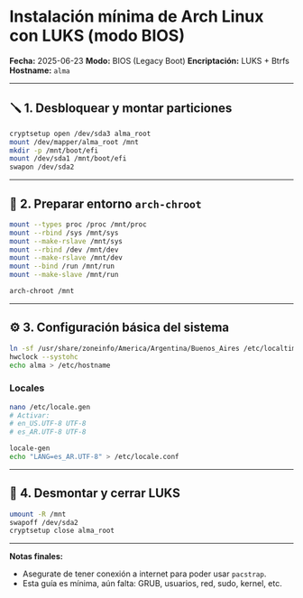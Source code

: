 # Instalación mínima de Arch Linux con LUKS (modo BIOS)

**Fecha:** 2025-06-23
**Modo:** BIOS (Legacy Boot)
**Encriptación:** LUKS + Btrfs
**Hostname:** `alma`

---

## 🪛 1. Desbloquear y montar particiones

```bash
cryptsetup open /dev/sda3 alma_root
mount /dev/mapper/alma_root /mnt
mkdir -p /mnt/boot/efi
mount /dev/sda1 /mnt/boot/efi
swapon /dev/sda2
```

---

## 🔧 2. Preparar entorno `arch-chroot`

```bash
mount --types proc /proc /mnt/proc
mount --rbind /sys /mnt/sys
mount --make-rslave /mnt/sys
mount --rbind /dev /mnt/dev
mount --make-rslave /mnt/dev
mount --bind /run /mnt/run
mount --make-slave /mnt/run

arch-chroot /mnt
```

---

## ⚙️ 3. Configuración básica del sistema

```bash
ln -sf /usr/share/zoneinfo/America/Argentina/Buenos_Aires /etc/localtime
hwclock --systohc
echo alma > /etc/hostname
```

### Locales
```bash
nano /etc/locale.gen
# Activar:
# en_US.UTF-8 UTF-8
# es_AR.UTF-8 UTF-8

locale-gen
echo "LANG=es_AR.UTF-8" > /etc/locale.conf
```

---

## 🧨 4. Desmontar y cerrar LUKS

```bash
umount -R /mnt
swapoff /dev/sda2
cryptsetup close alma_root
```

---

**Notas finales:**
- Asegurate de tener conexión a internet para poder usar `pacstrap`.
- Esta guía es mínima, aún falta: GRUB, usuarios, red, sudo, kernel, etc.
